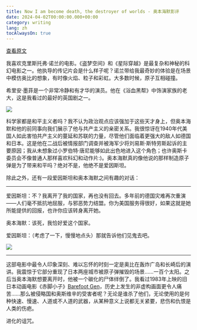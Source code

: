 ```yaml
---
title: Now I am become death, the destroyer of worlds - 奥本海默影评
date: 2024-04-02T00:00:00.000+00:00
category: writing
lang: zh
tocAlwaysOn: true
---
```


[查看原文](/en/posts/oppenheimer-review/)

我喜欢克里斯托弗·诺兰的电影。《盗梦空间》和《星际穿越》是最复杂和神秘的科幻电影之一。他执导的传记片会是什么样子呢？诺兰带给我最奇妙的体验是在场景中模仿奥比的想象，有时像火焰、粒子和彩虹。大多数时候，原子互相碰撞。

希里安·墨菲是一个非常冷静和有才华的演员。他在《浴血黑帮》中饰演家族的老大，这是我看过的最好的英国剧之一。

![](https://static1.srcdn.com/wordpress/wp-content/uploads/2023/07/oppenheimer-trailer-shot.jpg?q=50&fit=contain&w=767&h=&dpr=1.5)

科学家都是和平主义者吗？我不认为政治观点应该强加于这些天才身上，但奥本海默和他的前同事向我们展示了他与共产主义的亲密关系。我很惊讶在1940年代美国人如此害怕共产主义的蔓延和苏联的力量，尽管他们面临着更强大的敌人如德国和日本。这是他在二战后被情报部门调查并被海军少将刘易斯·斯特劳斯起诉的主要原因；我从未想象过小罗伯特·唐尼能够如此出色地进入这个角色；也许奥斯卡委员会不像普通人那样喜欢科幻和动作片:)。奥本海默真的像他说的那样制造原子弹是为了带来和平吗？绝对不是，他绝不是爱因斯坦。

除此之外，还有一段爱因斯坦和奥本海默之间有趣的对话：

---

爱因斯坦：不？我离开了我的国家，再也没有回去。多年前的德国灾难再次重演——人们毫不抵抗地屈服，与邪恶势力结盟。你为美国服务得很好，如果这就是她所能提供的回报，也许你应该转身离开她。

奥本海默：该死，我恰好爱这个国家。

爱因斯坦：（考虑了一下，慢慢地点头）那就告诉他们见鬼去吧。

![](https://hips.hearstapps.com/hmg-prod/images/gf-15120-msg-64bf954d6a581.jpg?crop=0.8887443070917371xw:1xh;center,top&resize=768:*)

---

这部电影中最令人印象深刻、难以忘怀的时刻一定是奥比在轰炸广岛和长崎后的演讲。我震惊于它部分重现了日本两座城市被原子弹摧毁的场景……一百个太阳。之后当奥本海默想要离开时，他被一个碳化的尸体绊倒了。我看过1983年上映的旧日本动画电影《赤脚小子》[Barefoot Gen](https://www.imdb.com/title/tt0085218/)，历史上发生的非虚构画面更令人痛苦……那么被侵略国和奥斯维辛的受害者呢？无论是谁杀了他们，无论使用的是何种快速、慢速、人道或不人道的武器，从某种意义上说都无关紧要，悲伤和仇恨是人类的伤疤。

进化的诅咒。



